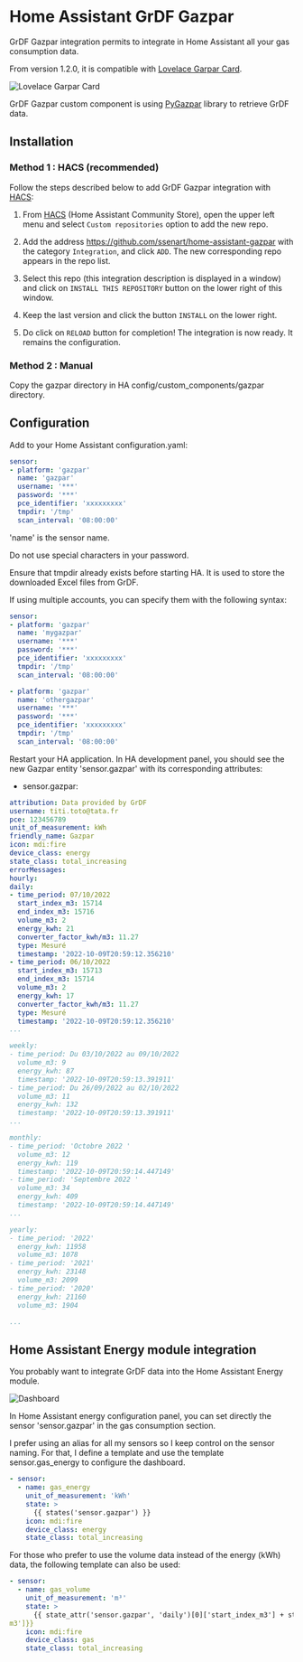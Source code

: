 # Home Assistant GrDF Gazpar

GrDF Gazpar integration permits to integrate in Home Assistant all your gas consumption data.

From version 1.2.0, it is compatible with [Lovelace Garpar Card](https://github.com/ssenart/lovelace-gazpar-card).

![Lovelace Garpar Card](images/gazpar-card.png)

GrDF Gazpar custom component is using [PyGazpar](https://github.com/ssenart/PyGazpar) library to retrieve GrDF data.

## Installation

### Method 1 : HACS (recommended)

Follow the steps described below to add GrDF Gazpar integration with [HACS](https://hacs.xyz/):

1. From [HACS](https://hacs.xyz/) (Home Assistant Community Store), open the upper left menu and select `Custom repositories` option to add the new repo.

2. Add the address <https://github.com/ssenart/home-assistant-gazpar> with the category `Integration`, and click `ADD`. The new corresponding repo appears in the repo list.

3. Select this repo (this integration description is displayed in a window) and click on `INSTALL THIS REPOSITORY` button on the lower right of this window.

4. Keep the last version and click the button `INSTALL` on the lower right.

5. Do click on `RELOAD` button for completion! The integration is now ready. It remains the configuration.

### Method 2 : Manual

Copy the gazpar directory in HA config/custom_components/gazpar directory.

## Configuration

Add to your Home Assistant configuration.yaml:

```yaml
sensor:
- platform: 'gazpar'
  name: 'gazpar'
  username: '***'
  password: '***'
  pce_identifier: 'xxxxxxxxx'
  tmpdir: '/tmp'
  scan_interval: '08:00:00'
```

'name' is the sensor name.

Do not use special characters in your password.

Ensure that tmpdir already exists before starting HA. It is used to store the downloaded Excel files from GrDF.

If using multiple accounts, you can specify them with the following syntax:

```yaml
sensor:
- platform: 'gazpar'
  name: 'mygazpar'
  username: '***'
  password: '***'
  pce_identifier: 'xxxxxxxxx'
  tmpdir: '/tmp'
  scan_interval: '08:00:00'

- platform: 'gazpar'
  name: 'othergazpar'
  username: '***'
  password: '***'
  pce_identifier: 'xxxxxxxxx'
  tmpdir: '/tmp'
  scan_interval: '08:00:00'  
```

Restart your HA application. In HA development panel, you should see the new Gazpar entity 'sensor.gazpar' with its corresponding attributes:

- sensor.gazpar:
```yaml
attribution: Data provided by GrDF
username: titi.toto@tata.fr
pce: 123456789
unit_of_measurement: kWh
friendly_name: Gazpar
icon: mdi:fire
device_class: energy
state_class: total_increasing
errorMessages:
hourly: 
daily: 
- time_period: 07/10/2022
  start_index_m3: 15714
  end_index_m3: 15716
  volume_m3: 2
  energy_kwh: 21
  converter_factor_kwh/m3: 11.27
  type: Mesuré
  timestamp: '2022-10-09T20:59:12.356210'
- time_period: 06/10/2022
  start_index_m3: 15713
  end_index_m3: 15714
  volume_m3: 2
  energy_kwh: 17
  converter_factor_kwh/m3: 11.27
  type: Mesuré
  timestamp: '2022-10-09T20:59:12.356210'
...

weekly: 
- time_period: Du 03/10/2022 au 09/10/2022
  volume_m3: 9
  energy_kwh: 87
  timestamp: '2022-10-09T20:59:13.391911'
- time_period: Du 26/09/2022 au 02/10/2022
  volume_m3: 11
  energy_kwh: 132
  timestamp: '2022-10-09T20:59:13.391911'
...

monthly: 
- time_period: 'Octobre 2022 '
  volume_m3: 12
  energy_kwh: 119
  timestamp: '2022-10-09T20:59:14.447149'
- time_period: 'Septembre 2022 '
  volume_m3: 34
  energy_kwh: 409
  timestamp: '2022-10-09T20:59:14.447149'
...

yearly: 
- time_period: '2022'
  energy_kwh: 11958
  volume_m3: 1078
- time_period: '2021'
  energy_kwh: 23148
  volume_m3: 2099
- time_period: '2020'
  energy_kwh: 21160
  volume_m3: 1904

...
```

## Home Assistant Energy module integration

You probably want to integrate GrDF data into the Home Assistant Energy module.

![Dashboard](images/energy_module.png)

In Home Assistant energy configuration panel, you can set directly the sensor 'sensor.gazpar' in the gas consumption section.

I prefer using an alias for all my sensors so I keep control on the sensor naming. For that, I define a template and use the template sensor.gas_energy to configure the dashboard.

```yaml
- sensor:
  - name: gas_energy
    unit_of_measurement: 'kWh'      
    state: >
      {{ states('sensor.gazpar') }}
    icon: mdi:fire
    device_class: energy
    state_class: total_increasing
```

For those who prefer to use the volume data instead of the energy (kWh) data, the following template can also be used:

```yaml
- sensor:
  - name: gas_volume
    unit_of_measurement: 'm³'
    state: >
      {{ state_attr('sensor.gazpar', 'daily')[0]['start_index_m3'] + state_attr('sensor.gazpar', 'daily')[0]['volume_
m3']}}
    icon: mdi:fire
    device_class: gas
    state_class: total_increasing
```
